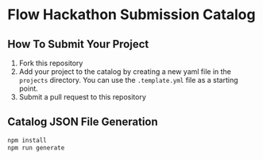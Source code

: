 # Flow Hackathon Submission Catalog

## How To Submit Your Project

1. Fork this repository
2. Add your project to the catalog by creating a new yaml file in the `projects` directory. You can use the `.template.yml` file as a starting point.
3. Submit a pull request to this repository

## Catalog JSON File Generation

```bash
npm install
npm run generate
```
